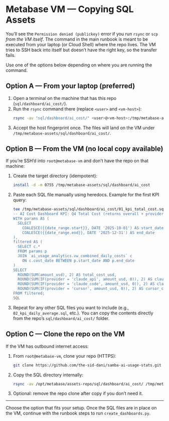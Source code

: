 # Metabase VM — Copying SQL Assets

You’ll see the `Permission denied (publickey)` error if you run `rsync` or `scp` *from the VM itself*. The command in the main runbook is meant to be executed from your laptop (or Cloud Shell) where the repo lives. The VM tries to SSH back into itself but doesn’t have the right key, so the transfer fails.

Use one of the options below depending on where you are running the command.

## Option A — From your laptop (preferred)
1. Open a terminal on the machine that has this repo (`sql/dashboard/ai_cost/`).
2. Run the `rsync` command there (replace `<user>` and `<vm-host>`):
   ```bash
   rsync -av "sql/dashboard/ai_cost/" <user>@<vm-host>:/tmp/metabase-assets/sql/dashboard/ai_cost/
   ```
3. Accept the host fingerprint once. The files will land on the VM under `/tmp/metabase-assets/sql/dashboard/ai_cost/`.

## Option B — From the VM (no local copy available)
If you’re SSH’d into `root@metabase-vm` and don’t have the repo on that machine:

1. Create the target directory (idempotent):
   ```bash
   install -d -m 0755 /tmp/metabase-assets/sql/dashboard/ai_cost
   ```
2. Paste each SQL file manually using heredocs. Example for the first KPI query:
   ```bash
   tee /tmp/metabase-assets/sql/dashboard/ai_cost/01_kpi_total_cost.sql > /dev/null <<'SQL'
   -- AI Cost Dashboard KPI: Q4 Total Cost (returns overall + provider breakdown)
   WITH params AS (
     SELECT
       COALESCE({{date_range.start}}, DATE '2025-10-01') AS start_date,
       COALESCE({{date_range.end}}, DATE '2025-12-31') AS end_date
   ),
   filtered AS (
     SELECT c.*
     FROM params p
     JOIN `ai_usage_analytics.vw_combined_daily_costs` c
       ON c.cost_date BETWEEN p.start_date AND p.end_date
   )
   SELECT
     ROUND(SUM(amount_usd), 2) AS total_cost_usd,
     ROUND(SUM(IF(provider = 'claude_api', amount_usd, 0)), 2) AS claude_api_cost_usd,
     ROUND(SUM(IF(provider = 'claude_code', amount_usd, 0)), 2) AS claude_code_cost_usd,
     ROUND(SUM(IF(provider = 'cursor', amount_usd, 0)), 2) AS cursor_cost_usd
   FROM filtered;
   SQL
   ```
3. Repeat for any other SQL files you want to include (e.g., `02_kpi_daily_average.sql`, etc.). You can copy the contents directly from the repo’s `sql/dashboard/ai_cost/` folder.

## Option C — Clone the repo on the VM
If the VM has outbound internet access:
1. From `root@metabase-vm`, clone your repo (HTTPS):
   ```bash
   git clone https://github.com/the-sid-dani/samba-ai-usage-stats.git /opt/metabase/assets-repo
   ```
2. Copy the SQL directory internally:
   ```bash
   rsync -av /opt/metabase/assets-repo/sql/dashboard/ai_cost/ /tmp/metabase-assets/sql/dashboard/ai_cost/
   ```
3. Optional: remove the repo clone after copy if you don’t need it.

---
Choose the option that fits your setup. Once the SQL files are in place on the VM, continue with the runbook steps to run `create_dashboards.py`.
